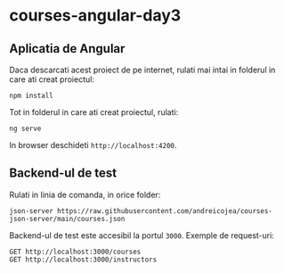 # courses-angular-day3

## Aplicatia de Angular

Daca descarcati acest proiect de pe internet, rulati mai intai in folderul in care ati creat proiectul:
```
npm install
```

Tot in folderul in care ati creat proiectul, rulati:
```
ng serve
```

In browser deschideti `http://localhost:4200`.


## Backend-ul de test

Rulati in linia de comanda, in orice folder:

```
json-server https://raw.githubusercontent.com/andreicojea/courses-json-server/main/courses.json
```

Backend-ul de test este accesibil la portul `3000`. Exemple de request-uri:
```
GET http://localhost:3000/courses
GET http://localhost:3000/instructors
```
